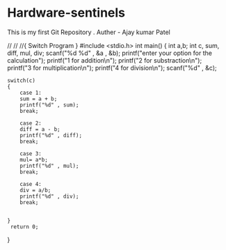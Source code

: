 # Hardware-sentinels
This is my first Git Repository . 
Auther - Ajay kumar Patel 

//  //  //{ Switch Program } 
#include <stdio.h>
int main()
{
    int a,b;
    int c, sum, diff, mul, div;
    scanf("%d %d" , &a , &b);
    printf("enter your option for the calculation");
    printf("1 for addition\n");
    printf("2 for substraction\n");
    printf("3 for multiplication\n");
    printf("4 for division\n");
    scanf("%d" , &c);

    switch(c)
    {
        case 1:
        sum = a + b;
        printf("%d" , sum);
        break;

        case 2:
        diff = a - b;
        printf("%d" , diff);
        break;

        case 3:
        mul= a*b;
        printf("%d" , mul);
        break;

        case 4:
        div = a/b;
        printf("%d" , div);
        break;


    }
     return 0;
}
